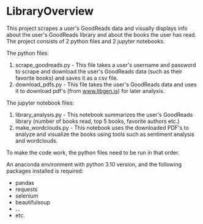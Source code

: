 # LibraryOverview

This project scrapes a user's GoodReads data and visually displays info about the user's GoodReads library and about the books the user has read.
The project consists of 2 python files and 2 jupyter notebooks.

The python files:
1. scrape_goodreads.py - This file takes a user's username and password to scrape and download the user's GoodReads data (such as their favorite books) and saves it as a csv file.
2. download_pdfs.py - This file takes the user's GoodReads data and uses it to download pdf's (from www.libgen.is) for later analysis.

The jupyter notebook files:
1. library_analysis.py - This notebook summarizes the user's GoodReads library (number of books read, top 5 books, favorite authors etc.)
2. make_wordclouds.py - This notebook uses the downloaded PDF's to analyze and visualize the books using tools such as sentiment analysis and wordclouds.

To make the code work, the python files need to be run in that order. 

An anaconda environment with python 3.10 version, and the following packages installed is required:
- pandas
- requests
- selenium
- beautifulsoup
- ...
- etc.
